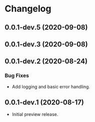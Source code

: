 # Changelog

## 0.0.1-dev.5 (2020-09-08)

## 0.0.1-dev.3 (2020-09-08)

## 0.0.1-dev.2 (2020-08-24)

### Bug Fixes

* Add logging and basic error handling.

## 0.0.1-dev.1 (2020-08-17)

* Initial preview release.
